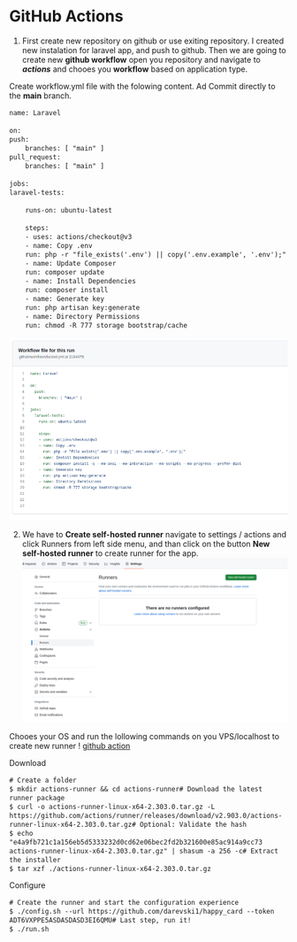 # GitHub Actions

1. First create new repository on github or use exiting repository. I created new instalation for laravel app, and push to github.
Then we are going to create new **github workflow** open you repository and navigate to ***actions*** and chooes you **workflow** based on application type.

Create workflow.yml file with the folowing content. Ad Commit directly to the **main** branch.

    name: Laravel

    on:
    push:
        branches: [ "main" ]
    pull_request:
        branches: [ "main" ]

    jobs:
    laravel-tests:

        runs-on: ubuntu-latest

        steps:
        - uses: actions/checkout@v3
        - name: Copy .env
        run: php -r "file_exists('.env') || copy('.env.example', '.env');"
        - name: Update Composer
        run: composer update
        - name: Install Dependencies
        run: composer install
        - name: Generate key
        run: php artisan key:generate
        - name: Directory Permissions
        run: chmod -R 777 storage bootstrap/cache

  ![github action](./images/1.png "k8")


2. We have to **Create self-hosted runner** navigate to settings / actions  and click  Runners from left side menu, and than click on the button **New self-hosted runner** to create runner for the app.
![github action](./images/2.png "k8")


Chooes your OS and run the lollowing commands on you VPS/localhost to create new runner
!   [github action](./images/3.png "k8")

Download

    # Create a folder
    $ mkdir actions-runner && cd actions-runner# Download the latest runner package
    $ curl -o actions-runner-linux-x64-2.303.0.tar.gz -L https://github.com/actions/runner/releases/download/v2.903.0/actions-runner-linux-x64-2.303.0.tar.gz# Optional: Validate the hash
    $ echo "e4a9fb721c1a156eb5d5333232d0cd62e06bec2fd2b321600e85ac914a9cc73  actions-runner-linux-x64-2.303.0.tar.gz" | shasum -a 256 -c# Extract the installer
    $ tar xzf ./actions-runner-linux-x64-2.303.0.tar.gz

Configure

    # Create the runner and start the configuration experience
    $ ./config.sh --url https://github.com/darevski1/happy_card --token ADT6VXPPE5ASDASDASD3EI6QMU# Last step, run it!
    $ ./run.sh

